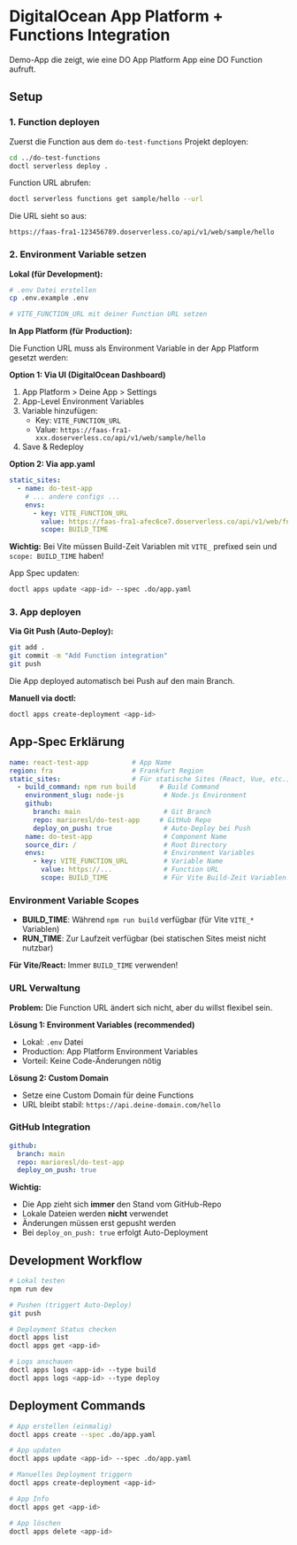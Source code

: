 # DigitalOcean App Platform + Functions Integration

Demo-App die zeigt, wie eine DO App Platform App eine DO Function aufruft.

## Setup

### 1. Function deployen

Zuerst die Function aus dem `do-test-functions` Projekt deployen:

```bash
cd ../do-test-functions
doctl serverless deploy .
```

Function URL abrufen:
```bash
doctl serverless functions get sample/hello --url
```

Die URL sieht so aus:
```
https://faas-fra1-123456789.doserverless.co/api/v1/web/sample/hello
```

### 2. Environment Variable setzen

**Lokal (für Development):**
```bash
# .env Datei erstellen
cp .env.example .env

# VITE_FUNCTION_URL mit deiner Function URL setzen
```

**In App Platform (für Production):**

Die Function URL muss als Environment Variable in der App Platform gesetzt werden:

**Option 1: Via UI (DigitalOcean Dashboard)**
1. App Platform > Deine App > Settings
2. App-Level Environment Variables
3. Variable hinzufügen:
   - Key: `VITE_FUNCTION_URL`
   - Value: `https://faas-fra1-xxx.doserverless.co/api/v1/web/sample/hello`
4. Save & Redeploy

**Option 2: Via app.yaml**

```yaml
static_sites:
  - name: do-test-app
    # ... andere configs ...
    envs:
      - key: VITE_FUNCTION_URL
        value: https://faas-fra1-afec6ce7.doserverless.co/api/v1/web/fn-4917e19c-d940-4672-917a-3dcb98bfc84c/sample/hello
        scope: BUILD_TIME
```

**Wichtig:** Bei Vite müssen Build-Zeit Variablen mit `VITE_` prefixed sein und `scope: BUILD_TIME` haben!

App Spec updaten:
```bash
doctl apps update <app-id> --spec .do/app.yaml
```

### 3. App deployen

**Via Git Push (Auto-Deploy):**
```bash
git add .
git commit -m "Add Function integration"
git push
```

Die App deployed automatisch bei Push auf den main Branch.

**Manuell via doctl:**
```bash
doctl apps create-deployment <app-id>
```

## App-Spec Erklärung

```yaml
name: react-test-app           # App Name
region: fra                    # Frankfurt Region
static_sites:                  # Für statische Sites (React, Vue, etc.)
  - build_command: npm run build      # Build Command
    environment_slug: node-js          # Node.js Environment
    github:
      branch: main                     # Git Branch
      repo: marioresl/do-test-app     # GitHub Repo
      deploy_on_push: true             # Auto-Deploy bei Push
    name: do-test-app                  # Component Name
    source_dir: /                      # Root Directory
    envs:                              # Environment Variables
      - key: VITE_FUNCTION_URL         # Variable Name
        value: https://...             # Function URL
        scope: BUILD_TIME              # Für Vite Build-Zeit Variablen!
```

### Environment Variable Scopes

- **BUILD_TIME**: Während `npm run build` verfügbar (für Vite `VITE_*` Variablen)
- **RUN_TIME**: Zur Laufzeit verfügbar (bei statischen Sites meist nicht nutzbar)

**Für Vite/React:** Immer `BUILD_TIME` verwenden!

### URL Verwaltung

**Problem:** Die Function URL ändert sich nicht, aber du willst flexibel sein.

**Lösung 1: Environment Variables (recommended)**
- Lokal: `.env` Datei
- Production: App Platform Environment Variables
- Vorteil: Keine Code-Änderungen nötig

**Lösung 2: Custom Domain**
- Setze eine Custom Domain für deine Functions
- URL bleibt stabil: `https://api.deine-domain.com/hello`

### GitHub Integration

```yaml
github:
  branch: main
  repo: marioresl/do-test-app
  deploy_on_push: true
```

**Wichtig:**
- Die App zieht sich **immer** den Stand vom GitHub-Repo
- Lokale Dateien werden **nicht** verwendet
- Änderungen müssen erst gepusht werden
- Bei `deploy_on_push: true` erfolgt Auto-Deployment

## Development Workflow

```bash
# Lokal testen
npm run dev

# Pushen (triggert Auto-Deploy)
git push

# Deployment Status checken
doctl apps list
doctl apps get <app-id>

# Logs anschauen
doctl apps logs <app-id> --type build
doctl apps logs <app-id> --type deploy
```

## Deployment Commands

```bash
# App erstellen (einmalig)
doctl apps create --spec .do/app.yaml

# App updaten
doctl apps update <app-id> --spec .do/app.yaml

# Manuelles Deployment triggern
doctl apps create-deployment <app-id>

# App Info
doctl apps get <app-id>

# App löschen
doctl apps delete <app-id>
```